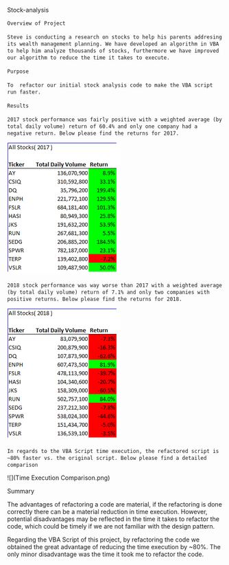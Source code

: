 Stock-analysis

    Overview of Project

    Steve is conducting a research on stocks to help his parents addresing its wealth management planning. We have developed an algorithm in VBA to help him analyze thousands of stocks, furthermore we have improved our algorithm to reduce the time it takes to execute.
        
    Purpose

    To  refactor our initial stock analysis code to make the VBA script run faster.

    Results
    
    2017 stock performance was fairly positive with a weighted average (by total daily volume) return of 60.4% and only one company had a negative return. Below please find the returns for 2017.

![](2017Returns.png)

    2018 stock performance was way worse than 2017 with a weighted average (by total daily volume) return of 7.1% and only two companies with positive returns. Below please find the returns for 2018.

![](2018Returns.png)

    In regards to the VBA Script time execution, the refactored script is ~80% faster vs. the original script. Below please find a detailed comparison

![](Time Execution Comparison.png)

   Summary

   The advantages of refactoring a code are material, if the refactoring is done correctly there can be a material reduction in time execution. However, potential disadvantages may be reflected in the time it takes to refactor the code, which could be timely if we are not familiar with the design pattern. 
   
   Regarding the VBA Script of this project,  by refactoring the code we obtained the great advantage of reducing the time execution by ~80%. The only minor disadvantage was the time it took me to refactor the code.
    
